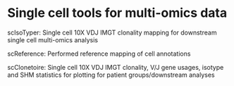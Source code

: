 # Single cell tools for multi-omics data


scIsoTyper: Single cell 10X VDJ IMGT clonality mapping for downstream single cell multi-omics analysis

scReference: Performed reference mapping of cell annotations

scClonetoire: Single cell 10X VDJ IMGT clonality, V/J gene usages, isotype and SHM statistics for plotting for patient groups/downstream analyses
